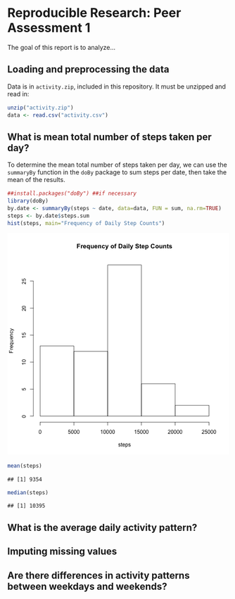 # Reproducible Research: Peer Assessment 1
The goal of this report is to analyze...

## Loading and preprocessing the data
Data is in ```activity.zip```, included in this repository. It must be unzipped and read in:


```r
unzip("activity.zip")
data <- read.csv("activity.csv")
```

## What is mean total number of steps taken per day?
To determine the mean total number of steps taken per day, we can use the ```summaryBy``` function in the ```doBy``` package to sum steps per date, then take the mean of the results.


```r
##install.packages("doBy") ##if necessary
library(doBy)
by.date <- summaryBy(steps ~ date, data=data, FUN = sum, na.rm=TRUE)
steps <- by.date$steps.sum
hist(steps, main="Frequency of Daily Step Counts")
```

![plot of chunk unnamed-chunk-2](figure/unnamed-chunk-2.png) 

```r
mean(steps)
```

```
## [1] 9354
```

```r
median(steps)
```

```
## [1] 10395
```

## What is the average daily activity pattern?



## Imputing missing values



## Are there differences in activity patterns between weekdays and weekends?

